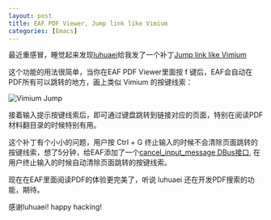 ```yaml
---
layout: post
title: EAF PDF Viewer, Jump link like Vimium
categories: [Emacs]
---
```


最近重感冒，睡觉起来发现[luhuaei](https://github.com/luhuaei)给我发了一个补丁[Jump link like Vimium](https://github.com/manateelazycat/emacs-application-framework/pull/157)

这个功能的用法很简单，当你在EAF PDF Viewer里面按 f 键后，EAF会自动在PDF所有可以跳转的地方，画上类似 Vimium 的按键线索：

![Vimium Jump]({{site.url}}/pics/eaf-pdfviewer-link/eaf-pdfviewer-link.png)

接着输入提示按键线索后，即可通过键盘跳转到链接对应的页面，特别在阅读PDF材料翻目录的时候特别有用。

这个补丁有个小小的问题，用户按 Ctrl + G 终止输入的时候不会清除页面跳转的按键线索，想了5分钟，给EAF添加了一个[cancel_input_message DBus接口](https://github.com/manateelazycat/emacs-application-framework/commit/b8cb6cb0ffa3cd0c5770b8be5da288f0c1e7f354), 在用户终止输入的时候自动清除页面跳转的按键线索。

现在在EAF里面阅读PDF的体验更完美了，听说 luhuaei 还在开发PDF搜索的功能，期待。

感谢luhuaei! happy hacking!
